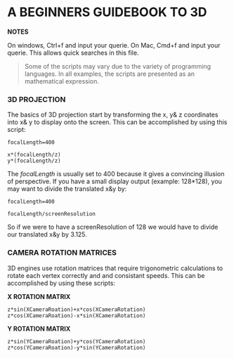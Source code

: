 # A BEGINNERS GUIDEBOOK TO 3D

**NOTES**

On windows, Ctrl+f and input your querie. On Mac, Cmd+f and input your querie. This allows quick searches in this file.

> Some of the scripts may vary due to the variety of programming languages. In all examples, the scripts are presented as an mathematical expression.

### 3D PROJECTION

The basics of 3D projection start by transforming the x, y& z coordinates into x& y to display onto the screen. This can be accomplished by using this script:

````
focalLength=400

x*(focalLength/z)
y*(focalLength/z)
````

The _focalLength_ is usually set to 400 because it gives a convincing illusion of perspective. If you have a small display output (example: 128*128), you may want to divide the translated x&y by:

```
focalLength=400

focalLength/screenResolution
```

So if we were to have a screenResolution of 128 we would have to divide our translated x&y by 3.125.

### CAMERA ROTATION MATRICES

3D engines use rotation matrices that require trigonometric calculations to rotate each vertex correctly and and consistant speeds. This can be accomplished by using these scripts:

**X ROTATION MATRIX**

```
z*sin(XCameraRoation)+x*cos(XCameraRotation)
z*cos(XCameraRoation)-x*sin(XCameraRotation)
```

**Y ROTATION MATRIX**

```
z*sin(YCameraRoation)+y*cos(YCameraRotation)
z*cos(YCameraRoation)-y*sin(YCameraRotation)
```
